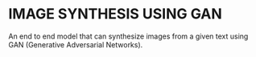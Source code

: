 # IMAGE SYNTHESIS USING GAN
An end to end model that can synthesize images from a given text using GAN (Generative Adversarial Networks).
